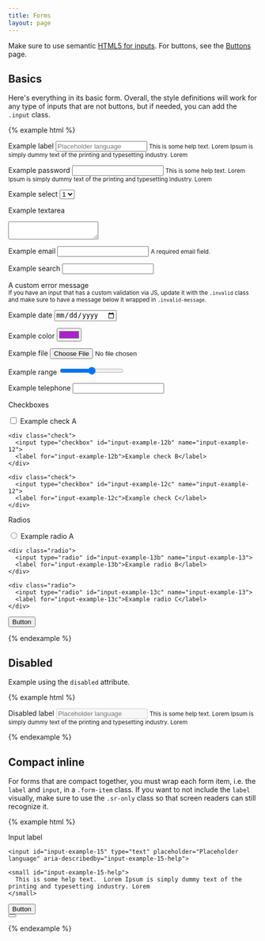 ```yaml
---
title: Forms
layout: page
---
```


Make sure to use semantic [HTML5 for inputs](https://developer.mozilla.org/en-US/docs/Web/HTML/Element/input).  For buttons, see the [Buttons](./buttons.html) page.

## Basics

Here's everything in its basic form.  Overall, the style definitions will work for any type of inputs that are not buttons, but if needed, you can add the `.input` class.

{% example html %}
<form>
  <label for="input-example-1">Example label</label>
  <input id="input-example-1" type="text" placeholder="Placeholder language" aria-describedby="input-example-1-help">
  <small id="input-example-1-help">
    This is some help text.  Lorem Ipsum is simply dummy text of the printing and typesetting industry. Lorem
  </small>

  <label for="input-example-2">Example password</label>
  <input id="input-example-2" type="password" aria-describedby="input-example-2-help">
  <small id="input-example-2-help">
    This is some help text.  Lorem Ipsum is simply dummy text of the printing and typesetting industry. Lorem
  </small>

  <label for="input-example-3">Example select</label>
  <select id="input-example-3">
    <option>1</option>
    <option>2</option>
    <option>3</option>
    <option>4</option>
  </select>

  <label for="input-example-4">Example textarea</label>
  <textarea id="input-example-4"></textarea>

  <label for="input-example-5">Example email</label>
  <input id="input-example-5" type="email" required aria-describedby="input-example-1-help">
  <small id="input-example-5-help">
    A required email field.  
  </small>

  <label for="input-example-6">Example search</label>
  <input class="invalid" id="input-example-6" type="search" required aria-describedby="input-example-6-help">
  <div class="invalid-message">
    A custom error message
  </div>
  <small id="input-example-6-help">
    If you have an input that has a custom validation via JS, update it with the <code>.invalid</code> class and make sure to have a message below it wrapped in <code>.invalid-message</code>.
  </small>

  <label for="input-example-7">Example date</label>
  <input id="input-example-7" type="date">

  <label for="input-example-8">Example color</label>
  <input id="input-example-8" type="color" value="#ab22cd">

  <label for="input-example-9">Example file</label>
  <input id="input-example-9" type="file">

  <label for="input-example-10">Example range</label>
  <input id="input-example-10" type="range">

  <label for="input-example-11">Example telephone</label>
  <input id="input-example-11" type="tel">

  <label for="input-example-12">Checkboxes</label>
  <div class="check-list">
    <div class="check">
      <input type="checkbox" id="input-example-12a" name="input-example-12">
      <label for="input-example-12a">Example check A</label>
    </div>

    <div class="check">
      <input type="checkbox" id="input-example-12b" name="input-example-12">
      <label for="input-example-12b">Example check B</label>
    </div>

    <div class="check">
      <input type="checkbox" id="input-example-12c" name="input-example-12">
      <label for="input-example-12c">Example check C</label>
    </div>
  </div>

  <label for="input-example-13">Radios</label>
  <div class="radio-list">
    <div class="radio">
      <input type="radio" id="input-example-13a" name="input-example-13">
      <label for="input-example-13a">Example radio A</label>
    </div>

    <div class="radio">
      <input type="radio" id="input-example-13b" name="input-example-13">
      <label for="input-example-13b">Example radio B</label>
    </div>

    <div class="radio">
      <input type="radio" id="input-example-13c" name="input-example-13">
      <label for="input-example-13c">Example radio C</label>
    </div>
  </div>

  <button type="submit">Button</button>
</form>
{% endexample %}

## Disabled

Example using the `disabled` attribute.

{% example html %}
<form>
  <label for="input-example-14">Disabled label</label>
  <input disabled id="input-example-14" type="text" placeholder="Placeholder language" aria-describedby="input-example-14-help">
  <small id="input-example-14-help">
    This is some help text.  Lorem Ipsum is simply dummy text of the printing and typesetting industry. Lorem
  </small>
</form>
{% endexample %}

## Compact inline

For forms that are compact together, you must wrap each form item, i.e. the `label` and `input`, in a `.form-item` class.  If you want to not include the `label` visually, make sure to use the `.sr-only` class so that screen readers can still recognize it.

{% example html %}
<form class="form-compact">
  <div class="form-item">
    <label class="sr-only" for="input-example-15">Input label</label>

    <input id="input-example-15" type="text" placeholder="Placeholder language" aria-describedby="input-example-15-help">

    <small id="input-example-15-help">
      This is some help text.  Lorem Ipsum is simply dummy text of the printing and typesetting industry. Lorem
    </small>
  </div>

  <div class="form-item">
    <button type="submit">Button</button>
  </div>

  <div class="form-item">
    <button class="warning" type="reset">
      <i class="strib-icon strib-search"></i>
    </button>
  </div>
</form>
{% endexample %}
